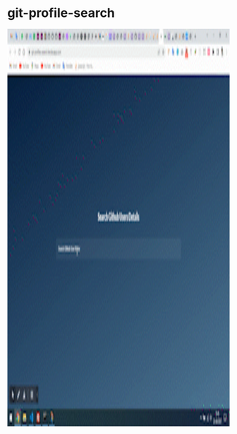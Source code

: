 # git-profile-search

<img src="./img/Git_Profile_Search_AdobeCreativeCloudExpress.gif" width="800" height="900">
